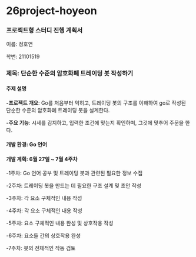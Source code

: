 # 26project-hoyeon
### 프로젝트형 스터디 진행 계획서
이름: 정호연

학번: 21101519

### 제목: 단순한 수준의 암호화폐 트레이딩 봇 작성하기

#### 주제 설명
**-프로젝트 개요**: Go를 처음부터 익히고, 트레이딩 봇의 구조를 이해하여 go로 작성된 단순한 수준의 암호화폐 트레이딩 봇을 설계한다.

**-주요 기능**: 시세를 감지하고, 입력한 조건에 맞는지 확인하며, 그것에 맞추어 주문을 한다.

#### 개발 환경: Go 언어

#### 개발 계획: 6월 27일 ~ 7월 4주차
-1주차: Go 언어 공부 및 트레이딩 봇과 관련된 필요한 정보 수집

-2주차: 트레이딩 봇을 만드는 데 필요한 구조 설계 및 초안 작성

-3주차: 각 요소 구체적인 내용 작성

-4주차: 각 요소 구체적인 내용 작성

-5주차: 요소 구체적인 내용 완성 및 상호작용 작성

-6주차: 요소들 간의 상호작용 완성

-7주차: 봇의 전체적인 작동 검토
